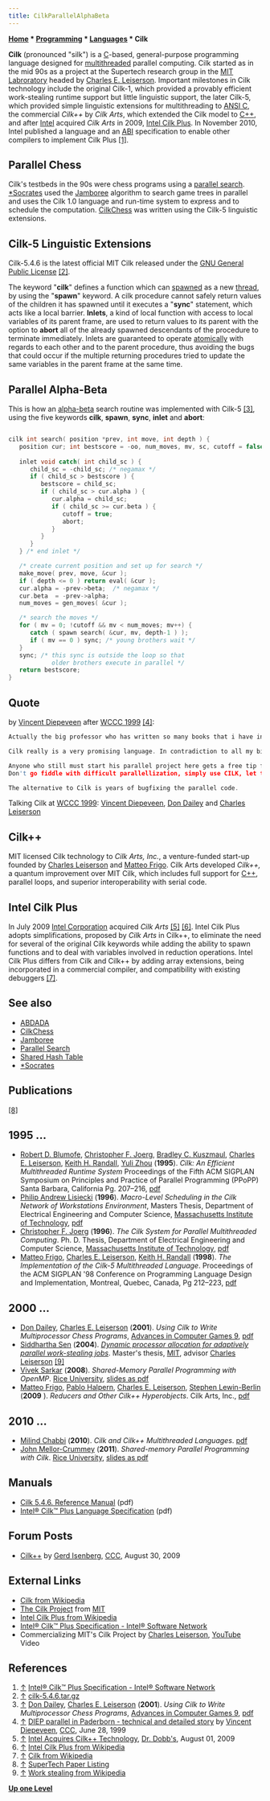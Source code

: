 ```yaml
---
title: CilkParallelAlphaBeta
---
```

**[Home](Home "Home") * [Programming](Programming "Programming") * [Languages](Languages "Languages") * Cilk**

**Cilk** (pronounced "silk") is a [C](C "C")-based, general-purpose programming language designed for [multithreaded](https://en.wikipedia.org/wiki/Multithreading_%28computer_architecture%29) parallel computing. Cilk started as in the mid 90s as a project at the Supertech research group in the [MIT Labroratory](Massachusetts_Institute_of_Technology "Massachusetts Institute of Technology") headed by [Charles E. Leiserson](Charles_Leiserson "Charles Leiserson"). Important milestones in Cilk technology include the original Cilk-1, which provided a provably efficient work-stealing runtime support but little linguistic support, the later Cilk-5, which provided simple linguistic extensions for multithreading to [ANSI C](https://en.wikipedia.org/wiki/ANSI_C), the commercial *Cilk++* by *Cilk Arts*, which extended the Cilk model to [C++](Cpp "Cpp"), and after [Intel](Intel "Intel") acquired *Cilk Arts* in 2009, [Intel Cilk Plus](https://en.wikipedia.org/wiki/Intel_Cilk_Plus). In November 2010, Intel published a language and an [ABI](https://en.wikipedia.org/wiki/Application_binary_interface) specification to enable other compilers to implement Cilk Plus <a id="cite-note-1" href="#cite-ref-1">[1]</a>.

## Parallel Chess

Cilk's testbeds in the 90s were chess programs using a [parallel search](Parallel_Search "Parallel Search"). [\*Socrates](Star_Socrates "Star Socrates") used the [Jamboree](Jamboree "Jamboree") algorithm to search game trees in parallel and uses the Cilk 1.0 language and run-time system to express and to schedule the computation. [CilkChess](CilkChess "CilkChess") was written using the Cilk-5 linguistic extensions.

## Cilk-5 Linguistic Extensions

Cilk-5.4.6 is the latest official MIT Cilk released under the [GNU General Public License](Free_Software_Foundation#GPL "Free Software Foundation") <a id="cite-note-2" href="#cite-ref-2">[2]</a>.

The keyword "**cilk**" defines a function which can [spawned](https://en.wikipedia.org/wiki/Spawn_%28computing%29) as a new [thread](https://en.wikipedia.org/wiki/Thread_%28computer_science%29), by using the "**spawn**" keyword. A cilk procedure cannot safely return values of the children it has spawned until it executes a "**sync**" statement, which acts like a local barrier. **Inlets**, a kind of local function with access to local variables of its parent frame, are used to return values to its parent with the option to **abort** all of the already spawned descendants of the procedure to terminate immediately. Inlets are guaranteed to operate [atomically](https://en.wikipedia.org/wiki/Atomic_%28computer_science%29) with regards to each other and to the parent procedure, thus avoiding the bugs that could occur if the multiple returning procedures tried to update the same variables in the parent frame at the same time.

## Parallel Alpha-Beta

This is how an [alpha-beta](Alpha-Beta "Alpha-Beta") search routine was implemented with Cilk-5 <a id="cite-note-3" href="#cite-ref-3">[3]</a>, using the five keywords **cilk**, **spawn**, **sync**, **inlet** and **abort**:

```C++

cilk int search( position *prev, int move, int depth ) {
   position cur; int bestscore = -oo, num_moves, mv, sc, cutoff = false;
  
   inlet void catch( int child_sc ) {
      child_sc = -child_sc; /* negamax */
      if ( child_sc > bestscore ) {
         bestscore = child_sc;
         if ( child_sc > cur.alpha ) {
            cur.alpha = child_sc;
            if ( child_sc >= cur.beta ) { 
               cutoff = true;
               abort;
            }
         }
      }
   } /* end inlet */

   /* create current position and set up for search */
   make_move( prev, move, &cur );
   if ( depth <= 0 ) return eval( &cur );
   cur.alpha = -prev->beta;  /* negamax */
   cur.beta  = -prev->alpha;
   num_moves = gen_moves( &cur );

   /* search the moves */
   for ( mv = 0; !cutoff && mv < num_moves; mv++) {
      catch ( spawn search( &cur, mv, depth-1 ) );
      if ( mv == 0 ) sync; /* young brothers wait */
   }
   sync; /* this sync is outside the loop so that
            older brothers execute in parallel */
   return bestscore;
}

```

## Quote

by [Vincent Diepeveen](Vincent_Diepeveen "Vincent Diepeveen") after [WCCC 1999](WCCC_1999 "WCCC 1999") <a id="cite-note-4" href="#cite-ref-4">[4]</a>:

```C++
Actually the big professor who has written so many books that i have in my possession was there too: [Leiserson](Charles_Leiserson "Charles Leiserson"). Lucky i could exchange a few words during the game with him. 

```

```C++
Cilk really is a very promising language. In contradiction to all my big efforts to parallellize [DIEP](Diep "Diep"), writing in Cilk this goes a lot simpler. Regrettably when starting the parallel version of DIEP, there was no port of CILK to windows (the first demand for something is that it must work both in windows and linux before i can use it; interface is of course something different) otherwise i might have done better in paderborn. 

```

```C++
Anyone who still must start his parallel project here gets a free tip from me:
Don't go fiddle with difficult parallellization, simply use CILK, let that language handle the parallellism and keep only busy making a good program!

```

```C++
The alternative to Cilk is years of bugfixing the parallel code. 

```

[](File:ParallelExperts1999.jpg)
Talking Cilk at [WCCC 1999](WCCC_1999 "WCCC 1999"): [Vincent Diepeveen](Vincent_Diepeveen "Vincent Diepeveen"), [Don Dailey](Don_Dailey "Don Dailey") and [Charles Leiserson](Charles_Leiserson "Charles Leiserson")

## Cilk++

MIT licensed Cilk technology to *Cilk Arts, Inc.*, a venture-funded start-up founded by [Charles Leiserson](Charles_Leiserson "Charles Leiserson") and [Matteo Frigo](Matteo_Frigo "Matteo Frigo"). Cilk Arts developed *Cilk++,* a quantum improvement over MIT Cilk, which includes full support for [C++](Cpp "Cpp"), parallel loops, and superior interoperability with serial code.

## Intel Cilk Plus

In July 2009 [Intel Corporation](Intel "Intel") acquired *Cilk Arts* <a id="cite-note-5" href="#cite-ref-5">[5]</a> <a id="cite-note-6" href="#cite-ref-6">[6]</a>. Intel Cilk Plus adopts simplifications, proposed by *Cilk Arts* in Cilk++, to eliminate the need for several of the original Cilk keywords while adding the ability to spawn functions and to deal with variables involved in reduction operations. Intel Cilk Plus differs from Cilk and Cilk++ by adding array extensions, being incorporated in a commercial compiler, and compatibility with existing debuggers <a id="cite-note-7" href="#cite-ref-7">[7]</a>.

## See also

- [ABDADA](ABDADA "ABDADA")
- [CilkChess](CilkChess "CilkChess")
- [Jamboree](Jamboree "Jamboree")
- [Parallel Search](Parallel_Search "Parallel Search")
- [Shared Hash Table](Shared_Hash_Table "Shared Hash Table")
- [\*Socrates](Star_Socrates "Star Socrates")

## Publications

<a id="cite-note-8" href="#cite-ref-8">[8]</a>

## 1995 ...

- [Robert D. Blumofe](Robert_Blumofe "Robert Blumofe"), [Christopher F. Joerg](Chris_Joerg "Chris Joerg"), [Bradley C. Kuszmaul](Bradley_Kuszmaul "Bradley Kuszmaul"), [Charles E. Leiserson](Charles_Leiserson "Charles Leiserson"), [Keith H. Randall](Keith_H._Randall "Keith H. Randall"), [Yuli Zhou](Yuli_Zhou "Yuli Zhou") (**1995**). *Cilk: An Efficient Multithreaded Runtime System* Proceedings of the Fifth ACM SIGPLAN Symposium on Principles and Practice of Parallel Programming (PPoPP) Santa Barbara, California Pg. 207–216, [pdf](http://supertech.csail.mit.edu/papers/PPoPP95.pdf)
- [Philip Andrew Lisiecki](Phil_Lisiecki "Phil Lisiecki") (**1996**). *Macro-Level Scheduling in the Cilk Network of Workstations Environment*, Masters Thesis, Department of Electrical Engineering and Computer Science, [Massachusetts Institute of Technology](Massachusetts_Institute_of_Technology "Massachusetts Institute of Technology"), [pdf](http://supertech.csail.mit.edu/papers/lisiecki-msthesis.pdf)
- [Christopher F. Joerg](Chris_Joerg "Chris Joerg") (**1996**). *The Cilk System for Parallel Multithreaded Computing*. Ph. D. Thesis, Department of Electrical Engineering and Computer Science, [Massachusetts Institute of Technology](Massachusetts_Institute_of_Technology "Massachusetts Institute of Technology"), [pdf](http://supertech.csail.mit.edu/papers/joerg-phd-thesis.pdf)
- [Matteo Frigo](Matteo_Frigo "Matteo Frigo"), [Charles E. Leiserson](Charles_Leiserson "Charles Leiserson"), [Keith H. Randall](Keith_H._Randall "Keith H. Randall") (**1998**). *The Implementation of the Cilk-5 Multithreaded Language*. Proceedings of the ACM SIGPLAN '98 Conference on Programming Language Design and Implementation, Montreal, Quebec, Canada, Pg 212–223, [pdf](http://supertech.csail.mit.edu/papers/cilk5.pdf)

## 2000 ...

- [Don Dailey](Don_Dailey "Don Dailey"), [Charles E. Leiserson](Charles_Leiserson "Charles Leiserson") (**2001**). *Using Cilk to Write Multiprocessor Chess Programs*, [Advances in Computer Games 9](Advances_in_Computer_Games_9 "Advances in Computer Games 9"), [pdf](http://supertech.csail.mit.edu/papers/icca99.pdf)
- [Siddhartha Sen](Siddhartha_Sen "Siddhartha Sen") (**2004**). *[Dynamic processor allocation for adaptively parallel work-stealing jobs](https://dspace.mit.edu/handle/1721.1/33355)*. Master's thesis, [MIT](Massachusetts_Institute_of_Technology "Massachusetts Institute of Technology"), advisor [Charles Leiserson](Charles_Leiserson "Charles Leiserson") <a id="cite-note-9" href="#cite-ref-9">[9]</a>
- [Vivek Sarkar](http://www.cs.rice.edu/~vs3/home/Vivek_Sarkar.html) (**2008**). *Shared-Memory Parallel Programming with OpenMP*. [Rice University](https://en.wikipedia.org/wiki/Rice_University), [slides as pdf](http://www.cs.rice.edu/~vs3/comp422/lecture-notes/comp422-lec7-s08-v1.pdf)
- [Matteo Frigo](Matteo_Frigo "Matteo Frigo"), [Pablo Halpern](http://www.plaxo.com/profile/show/227634457468?pk=a7b8fd342887637e7e469951fbfa6ed308f28640), [Charles E. Leiserson](Charles_Leiserson "Charles Leiserson"), [Stephen Lewin-Berlin](http://venturebeatprofiles.com/person/profile/stephen-lewin-berlin) (**2009** ). *Reducers and Other Cilk++ Hyperobjects*. Cilk Arts, Inc., [pdf](http://www.fftw.org/~athena/papers/hyper.pdf)

## 2010 ...

- [Milind Chabbi](http://ai.arizona.edu/people/alumni/milind/) (**2010**). *Cilk and Cilk++ Multithreaded Languages*. [pdf](http://www.cs.rice.edu/~johnmc/comp522/lecture-notes/COMP522-2010-Lecture8-Cilk.pdf)
- [John Mellor-Crummey](http://www.cs.rice.edu/~johnmc/) (**2011**). *Shared-memory Parallel Programming with Cilk*. [Rice University](https://en.wikipedia.org/wiki/Rice_University), [slides as pdf](http://www.clear.rice.edu/comp422/lecture-notes/comp422-2011-Lecture4-Cilk.pdf)

## Manuals

- [Cilk 5.4.6. Reference Manual](http://supertech.csail.mit.edu/cilk/manual-5.4.6.pdf) (pdf)
- [Intel® Cilk™ Plus Language Specification](http://software.intel.com/sites/products/cilk-plus/cilk_plus_language_specification.pdf) (pdf)

## Forum Posts

- [Cilk++](http://www.talkchess.com/forum/viewtopic.php?t=29601) by [Gerd Isenberg](Gerd_Isenberg "Gerd Isenberg"), [CCC](CCC "CCC"), August 30, 2009

## External Links

- [Cilk from Wikipedia](https://en.wikipedia.org/wiki/Cilk)
- [The Cilk Project](http://supertech.csail.mit.edu/cilk/) from [MIT](Massachusetts_Institute_of_Technology "Massachusetts Institute of Technology")
- [Intel Cilk Plus from Wikipedia](https://en.wikipedia.org/wiki/Intel_Cilk_Plus)
- [Intel® Cilk™ Plus Specification - Intel® Software Network](http://software.intel.com/en-us/articles/intel-cilk-plus-specification/)
- Commercializing MIT's Cilk Project by [Charles Leiserson](Charles_Leiserson "Charles Leiserson"), [YouTube](https://en.wikipedia.org/wiki/YouTube) Video

## References

1. <a id="cite-ref-1" href="#cite-note-1">↑</a> [Intel® Cilk™ Plus Specification - Intel® Software Network](http://software.intel.com/en-us/articles/intel-cilk-plus-specification/)
1. <a id="cite-ref-2" href="#cite-note-2">↑</a> [cilk-5.4.6.tar.gz](http://supertech.csail.mit.edu/cilk/cilk-5.4.6.tar.gz)
1. <a id="cite-ref-3" href="#cite-note-3">↑</a> [Don Dailey](Don_Dailey "Don Dailey"), [Charles E. Leiserson](Charles_Leiserson "Charles Leiserson") (**2001**). *Using Cilk to Write Multiprocessor Chess Programs*, [Advances in Computer Games 9](Advances_in_Computer_Games_9 "Advances in Computer Games 9"), [pdf](http://supertech.csail.mit.edu/papers/icca99.pdf)
1. <a id="cite-ref-4" href="#cite-note-4">↑</a> [DIEP parallel in Paderborn - technical and detailed story](https://www.stmintz.com/ccc/index.php?id=58505) by [Vincent Diepeveen](Vincent_Diepeveen "Vincent Diepeveen"), [CCC](CCC "CCC"), June 28, 1999
1. <a id="cite-ref-5" href="#cite-note-5">↑</a> [Intel Acquires Cilk++ Technology](http://www.ddj.com/cpp/218900367), [Dr. Dobb's](http://www.ddj.com/), August 01, 2009
1. <a id="cite-ref-6" href="#cite-note-6">↑</a> [Intel Cilk Plus from Wikipedia](https://en.wikipedia.org/wiki/Intel_Cilk_Plus)
1. <a id="cite-ref-7" href="#cite-note-7">↑</a> [Cilk from Wikipedia](https://en.wikipedia.org/wiki/Cilk)
1. <a id="cite-ref-8" href="#cite-note-8">↑</a> [SuperTech Paper Listing](http://supertech.csail.mit.edu/papers.html)
1. <a id="cite-ref-9" href="#cite-note-9">↑</a> [Work stealing from Wikipedia](https://en.wikipedia.org/wiki/Work_stealing)

**[Up one Level](Languages "Languages")**

